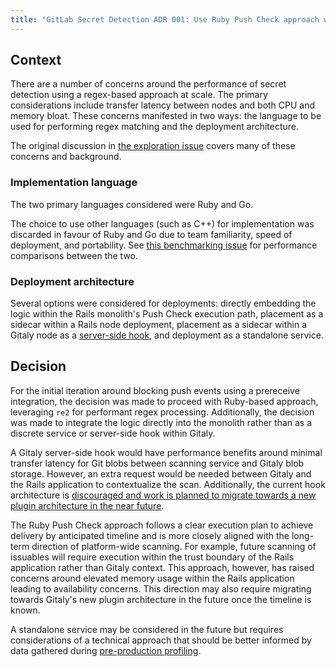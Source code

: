 ```yaml
---
title: "GitLab Secret Detection ADR 001: Use Ruby Push Check approach within monolith"
---
```


## Context

There are a number of concerns around the performance of secret detection using a regex-based approach at scale. The primary considerations include transfer latency between nodes and both CPU and memory bloat. These concerns manifested in two ways: the language to be used for performing regex matching and the deployment architecture.

The original discussion in [the exploration issue](https://gitlab.com/gitlab-org/gitlab/-/issues/428499) covers many of these concerns and background.

### Implementation language

The two primary languages considered were Ruby and Go.

The choice to use other languages (such as C++) for implementation was discarded in favour of Ruby and Go due to team familiarity, speed of deployment, and portability. See [this benchmarking issue](https://gitlab.com/gitlab-org/gitlab/-/issues/423832) for performance comparisons between the two.

### Deployment architecture

Several options were considered for deployments: directly embedding the logic within the Rails monolith's Push Check execution path, placement as a sidecar within a Rails node deployment, placement as a sidecar within a Gitaly node as a [server-side hook](https://docs.gitlab.com/ee/administration/server_hooks.html), and deployment as a standalone service.

## Decision

For the initial iteration around blocking push events using a prereceive integration, the decision was made to proceed with Ruby-based approach, leveraging `re2` for performant regex processing. Additionally, the decision was made to integrate the logic directly into the monolith rather than as a discrete service or server-side hook within Gitaly.

A Gitaly server-side hook would have performance benefits around minimal transfer latency for Git blobs between scanning service and Gitaly blob storage. However, an extra request would be needed between Gitaly and the Rails application to contextualize the scan. Additionally, the current hook architecture is [discouraged and work is planned to migrate towards a new plugin architecture in the near future](https://gitlab.com/gitlab-org/gitaly/-/issues/5642).

The Ruby Push Check approach follows a clear execution plan to achieve delivery by anticipated timeline and is more closely aligned with the long-term direction of platform-wide scanning. For example, future scanning of issuables will require execution within the trust boundary of the Rails application rather than Gitaly context. This approach, however, has raised concerns around elevated memory usage within the Rails application leading to availability concerns. This direction may also require migrating towards Gitaly's new plugin architecture in the future once the timeline is known.

A standalone service may be considered in the future but requires considerations of a technical approach that should be better informed by data gathered during [pre-production profiling](https://gitlab.com/gitlab-org/gitlab/-/issues/428499).
